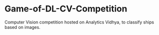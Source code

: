 # Game-of-DL-CV-Competition
Computer Vision competition hosted on Analytics Vidhya, to classify ships based on images.
